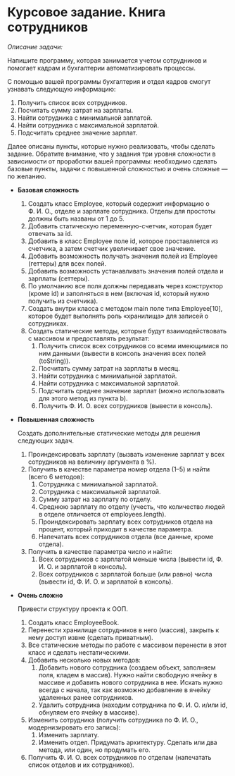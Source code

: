 # Курсовое задание. Книга сотрудников
*Описание задачи:*

Напишите программу, которая занимается учетом сотрудников и помогает кадрам и бухгалтерии автоматизировать процессы.

С помощью вашей программы бухгалтерия и отдел кадров смогут узнавать следующую информацию:

1. Получить список всех сотрудников.
2. Посчитать сумму затрат на зарплаты.
3. Найти сотрудника с минимальной заплатой.
4. Найти сотрудника с максимальной зарплатой.
5. Подсчитать среднее значение зарплат. 

Далее описаны пункты, которые нужно реализовать, чтобы сделать задание. 
Обратите внимание, что у задания три уровня сложности в зависимости от проработки вашей программы: необходимо сделать базовые пункты, задачи с повышенной сложностью и очень сложные — по желанию.
- **Базовая сложность**
    1. Создать класс Employee, который содержит информацию о Ф. И. О., отделе и зарплате сотрудника. Отделы для простоты должны быть названы от 1 до 5.
    2. Добавить статическую переменную-счетчик, которая будет отвечать за id.
    3. Добавить в класс Employee поле id, которое проставляется из счетчика, а затем счетчик увеличивает свое значение. 
    4. Добавить возможность получать значения полей из Employee (геттеры) для всех полей.
    5. Добавить возможность устанавливать значения полей отдела и зарплаты (сеттеры).
    6. По умолчанию все поля должны передавать через конструктор (кроме id) и заполняться в нем (включая id, который нужно получить из счетчика).
    7. Создать внутри класса с методом main поле типа Employee[10], которое будет выполнять роль «хранилища» для записей о сотрудниках.
    8. Создать статические методы, которые будут взаимодействовать с массивом и предоставлять результат:
        1. Получить список всех сотрудников со всеми имеющимися по ним данными (вывести в консоль значения всех полей (toString)).
        2. Посчитать сумму затрат на зарплаты в месяц.
        3. Найти сотрудника с минимальной зарплатой. 
        4. Найти сотрудника с максимальной зарплатой. 
        5. Подсчитать среднее значение зарплат (можно использовать для этого метод из пункта b). 
        6. Получить Ф. И. О. всех сотрудников (вывести в консоль).
 
 - **Повышенная сложность**
    
    Создать дополнительные статические методы для решения следующих задач.
    
    1. Проиндексировать зарплату (вызвать изменение зарплат у всех сотрудников на величину аргумента в %).
    2. Получить в качестве параметра номер отдела (1–5) и найти (всего 6 методов):
        1. Сотрудника с минимальной зарплатой.
        2. Сотрудника с максимальной зарплатой.
        3. Сумму затрат на зарплату по отделу.
        4. Среднюю зарплату по отделу (учесть, что количество людей в отделе отличается от employees.length).
        5. Проиндексировать зарплату всех сотрудников отдела на процент, который приходит в качестве параметра.
        6. Напечатать всех сотрудников отдела (все данные, кроме отдела).
    3. Получить в качестве параметра число и найти:
        1. Всех сотрудников с зарплатой меньше числа (вывести id, Ф. И. О. и зарплатой в консоль).
        2. Всех сотрудников с зарплатой больше (или равно) числа (вывести id, Ф. И. О. и зарплатой в консоль).

- **Очень сложно**
    
    Привести структуру проекта к ООП.
    
    1. Создать класс EmployeeBook.
    2. Перенести хранилище сотрудников в него (массив), закрыть к нему доступ извне (сделать приватным).
    3. Все статические методы по работе с массивом перенести в этот класс и сделать нестатическими.
    4. Добавить несколько новых методов:
        1. Добавить нового сотрудника (создаем объект, заполняем поля, кладем в массив).
        Нужно найти свободную ячейку в массиве и добавить нового сотрудника в нее. Искать нужно всегда с начала, так как возможно добавление в ячейку удаленных ранее сотрудников.
        2. Удалить сотрудника (находим сотрудника по Ф. И. О. и/или id, обнуляем его ячейку в массиве).
    5. Изменить сотрудника (получить сотрудника по Ф. И. О., модернизировать его запись): 
        1. Изменить зарплату.
        2. Изменить отдел. 
        Придумать архитектуру. Сделать или два метода, или один, но продумать его.
    6. Получить Ф. И. О. всех сотрудников по отделам (напечатать список отделов и их сотрудников).
